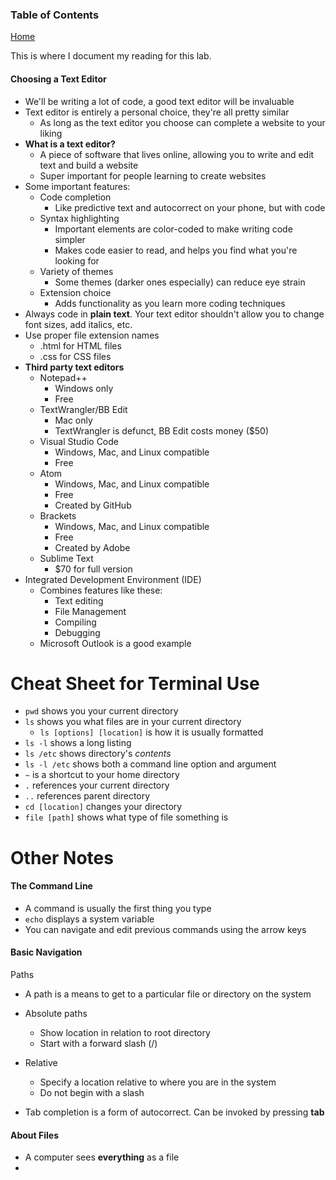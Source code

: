 ### Table of Contents
[Home](README.md)

This is where I document my reading for this lab.

#### Choosing a Text Editor

- We'll be writing a lot of code, a good text editor will be invaluable
- Text editor is entirely a personal choice, they're all pretty similar
  -  As long as the text editor you choose can complete a website to your liking
- **What is a text editor?**
  -  A piece of software that lives online, allowing you to write and edit text and build a website
  -  Super important for people learning to create websites
- Some important features:
  - Code completion
    -  Like predictive text and autocorrect on your phone, but with code
  - Syntax highlighting
    - Important elements are color-coded to make writing code simpler
    - Makes code easier to read, and helps you find what you're looking for
  - Variety of themes
    - Some themes (darker ones especially) can reduce eye strain
  - Extension choice
    - Adds functionality as you learn more coding techniques
- Always code in **plain text**. Your text editor shouldn't allow you to change font sizes, add italics, etc.
- Use proper file extension names
  - .html for HTML files
  - .css for CSS files
- **Third party text editors**
  - Notepad++
    - Windows only
    - Free
  - TextWrangler/BB Edit
    - Mac only
    - TextWrangler is defunct, BB Edit costs money ($50)
  - Visual Studio Code
    - Windows, Mac, and Linux compatible
    - Free
  - Atom
    - Windows, Mac, and Linux compatible
    - Free
    - Created by GitHub
  - Brackets
    - Windows, Mac, and Linux compatible
    - Free
    - Created by Adobe
  - Sublime Text
    - $70 for full version 
- Integrated Development Environment (IDE)
  - Combines features like these:
    - Text editing
    - File Management
    - Compiling
    - Debugging
  - Microsoft Outlook is a good example 

# Cheat Sheet for Terminal Use

- `pwd` shows you your current directory
- `ls` shows you what files are in your current directory
  - `ls [options] [location]` is how it is usually formatted
- `ls -l` shows a long listing
- `ls /etc` shows directory's *contents*
- `ls -l /etc` shows both a command line option and argument
- `~` is a shortcut to your home directory
- `.` references your current directory
- `..` references parent directory
- `cd [location]` changes your directory
- `file [path]` shows what type of file something is

# Other Notes

#### The Command Line

- A command is usually the first thing you type
- `echo` displays a system variable
- You can navigate and edit previous commands using the arrow keys

#### Basic Navigation

Paths
- A path is a means to get to a particular file or directory on the system 
- Absolute paths
  - Show location in relation to root directory
  - Start with a forward slash (/)
- Relative
  - Specify a location relative to where you are in the system
  - Do not begin with a slash

- Tab completion is a form of autocorrect. Can be invoked by pressing **tab**

#### About Files
- A computer sees **everything** as a file
- 
